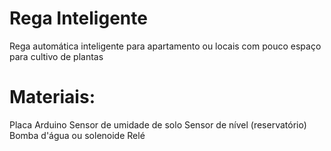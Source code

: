 # Rega Inteligente
 Rega automática inteligente para apartamento ou locais com pouco espaço para cultivo de plantas

 # Materiais:

Placa Arduino
Sensor de umidade de solo
Sensor de nível (reservatório)
Bomba d'água ou solenoide
Relé


